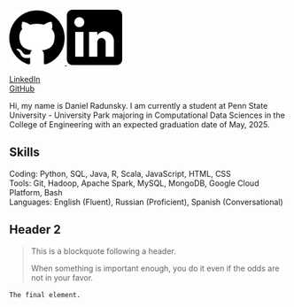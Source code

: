 <p align="left">
  <a href="https://github.com/drad2042">
    <img src="/assets/img/github_logo.png" alt="GitHub" width="100">
  </a>
  <a href="https://www.linkedin.com/in/daniel-radunsky/">
    <img src="/assets/img/linkedinlogo.png" alt="LinkedIn" width="100">
  </a>
</p>

[LinkedIn](https://www.linkedin.com/in/daniel-radunsky/) \
[GitHub](https://github.com/drad2042)

Hi, my name is Daniel Radunsky. I am currently a student at Penn State University - University Park majoring in Computational Data Sciences in the College of Engineering with an expected graduation date of May, 2025.

## Skills
Coding: Python, SQL, Java, R, Scala, JavaScript, HTML, CSS \
Tools: Git, Hadoop, Apache Spark, MySQL, MongoDB, Google Cloud Platform, Bash \
Languages: English (Fluent), Russian (Proficient), Spanish (Conversational)

## Header 2

> This is a blockquote following a header.
>
> When something is important enough, you do it even if the odds are not in your favor.


```
The final element.
```
